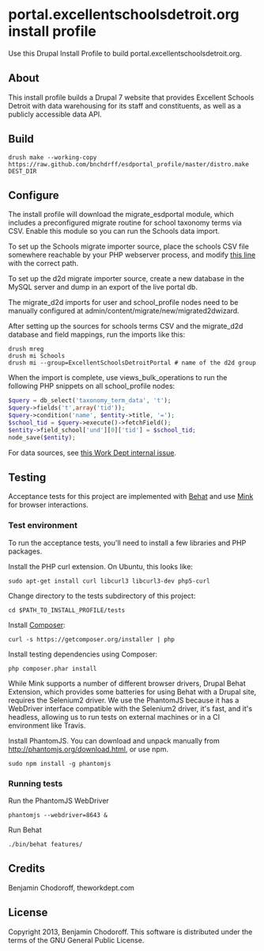 portal.excellentschoolsdetroit.org install profile
==================================================

Use this Drupal Install Profile to build portal.excellentschoolsdetroit.org.

About
-----

This install profile builds a Drupal 7 website that provides Excellent Schools Detroit with data warehousing for its staff and constituents, as well as a publicly accessible data API.

Build
-----

```shell
drush make --working-copy https://raw.github.com/bnchdrff/esdportal_profile/master/distro.make DEST_DIR
```

Configure
---------

The install profile will download the migrate_esdportal module, which includes a preconfigured migrate routine for school taxonomy terms via CSV. Enable this module so you can run the Schools data import.

To set up the Schools migrate importer source, place the schools CSV file somewhere reachable by your PHP webserver process, and modify [this line](https://github.com/bnchdrff/migrate_esdportal/blob/7.x-1.x/migrate_esdportal.migrate.inc#L45) with the correct path.

To set up the d2d migrate importer source, create a new database in the MySQL server and dump in an export of the live portal db.

The migrate_d2d imports for user and school_profile nodes need to be manually configured at admin/content/migrate/new/migrated2dwizard.

After setting up the sources for schools terms CSV and the migrate_d2d database and field mappings, run the imports like this:

```shell
drush mreg
drush mi Schools
drush mi --group=ExcellentSchoolsDetroitPortal # name of the d2d group
```

When the import is complete, use views_bulk_operations to run the following PHP snippets on all school_profile nodes:

```php
$query = db_select('taxonomy_term_data', 't');
$query->fields('t',array('tid'));
$query->condition('name', $entity->title, '=');
$school_tid = $query->execute()->fetchField();
$entity->field_school['und'][0]['tid'] = $school_tid;
node_save($entity);
```

For data sources, see [this Work Dept internal issue](https://pm.theworkdept.com/issues/3057).

Testing
-------

Acceptance tests for this project are implemented with [Behat](http://behat.org/)
and use [Mink](http://mink.behat.org/) for browser interactions.

### Test environment

To run the acceptance tests, you'll need to install a few libraries and PHP 
packages. 

Install the PHP curl extension.  On Ubuntu, this looks like:

```
sudo apt-get install curl libcurl3 libcurl3-dev php5-curl
```

Change directory to the tests subdirectory of this project:

```
cd $PATH_TO_INSTALL_PROFILE/tests
```

Install [Composer](http://getcomposer.org/):

```
curl -s https://getcomposer.org/installer | php
```

Install testing dependencies using Composer:

```
php composer.phar install
```

While Mink supports a number of different browser drivers, Drupal Behat
Extension, which provides some batteries for using Behat with a
Drupal site, requires the Selenium2 driver. We use the PhantomJS because
it has a WebDriver interface compatible with the Selenium2 driver,
it's fast, and it's headless, allowing us to run tests on external machines
or in a CI environment like Travis.

Install PhantomJS.  You can download and unpack manually from
http://phantomjs.org/download.html, or use npm.

```
sudo npm install -g phantomjs
```

### Running tests

Run the PhantomJS WebDriver

```
phantomjs --webdriver=8643 &

```

Run Behat

```
./bin/behat features/
```

Credits
-------

Benjamin Chodoroff, theworkdept.com

License
-------

Copyright 2013, Benjamin Chodoroff. This software is distributed under the terms of the GNU General Public License.
